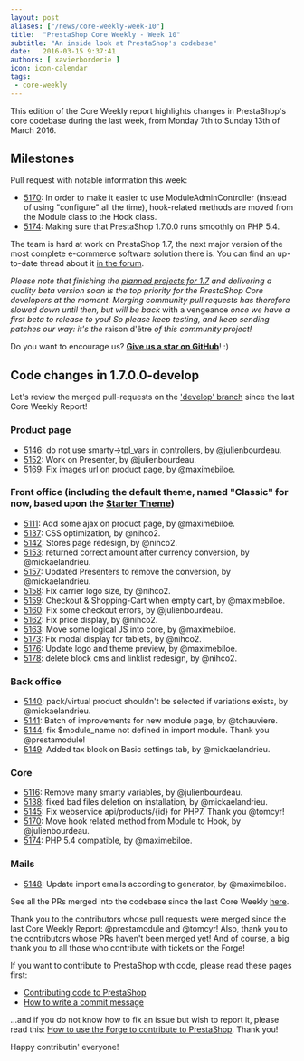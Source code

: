 ```yaml
---
layout: post
aliases: ["/news/core-weekly-week-10"]
title:  "PrestaShop Core Weekly - Week 10"
subtitle: "An inside look at PrestaShop's codebase"
date:   2016-03-15 9:37:41
authors: [ xavierborderie ]
icon: icon-calendar
tags:
 - core-weekly
---
```


This edition of the Core Weekly report highlights changes in PrestaShop's core codebase during the last week, from Monday 7th to Sunday 13th of March 2016.


## Milestones

Pull request with notable information this week:

 * [5170](https://github.com/PrestaShop/PrestaShop/pull/5170): In order to make it easier to use ModuleAdminController (instead of using "configure" all the time), hook-related methods are moved from the Module class to the Hook class.
 * [5174](https://github.com/PrestaShop/PrestaShop/pull/5174): Making sure that PrestaShop 1.7.0.0 runs smoothly on PHP 5.4.
 

The team is hard at work on PrestaShop 1.7, the next major version of the most complete e-commerce software solution there is. You can find an up-to-date thread about it [in the forum](https://www.prestashop.com/forums/topic/480580-want-to-know-more-about-17/).

_Please note that finishing the [planned projects for 1.7](http://build.prestashop.com/news/meet-prestashop-team-prestashop-1-7/) and delivering a quality beta version soon is the top priority for the PrestaShop Core developers at the moment. Merging community pull requests has therefore slowed down until then, but will be back_ with a vengeance _once we have a first beta to release to you! So please keep testing, and keep sending patches our way: it's the_ raison d'être _of this community project!_

Do you want to encourage us? **[Give us a star on GitHub](https://github.com/PrestaShop/PrestaShop)**! :)


## Code changes in 1.7.0.0-develop

Let's review the merged pull-requests on the ['develop' branch](https://github.com/PrestaShop/PrestaShop/tree/develop) since the last Core Weekly Report!

 
### Product page

 * [5146](https://github.com/PrestaShop/PrestaShop/pull/5146): do not use smarty->tpl_vars in controllers, by @julienbourdeau.
 * [5152](https://github.com/PrestaShop/PrestaShop/pull/5152): Work on Presenter, by @julienbourdeau.
 * [5169](https://github.com/PrestaShop/PrestaShop/pull/5169): Fix images url on product page, by @maximebiloe.
 

### Front office (including the default theme, named "Classic" for now, based upon the [Starter Theme](https://github.com/PrestaShop/PrestaShop/tree/develop/themes/classic))

 * [5111](https://github.com/PrestaShop/PrestaShop/pull/5111): Add some ajax on product page, by @maximebiloe.
 * [5137](https://github.com/PrestaShop/PrestaShop/pull/5137): CSS optimization, by @nihco2.
 * [5142](https://github.com/PrestaShop/PrestaShop/pull/5142): Stores page redesign, by @nihco2.
 * [5153](https://github.com/PrestaShop/PrestaShop/pull/5153): returned correct amount after currency conversion, by @mickaelandrieu.
 * [5157](https://github.com/PrestaShop/PrestaShop/pull/5157): Updated Presenters to remove the conversion, by @mickaelandrieu.
 * [5158](https://github.com/PrestaShop/PrestaShop/pull/5158): Fix carrier logo size, by @nihco2.
 * [5159](https://github.com/PrestaShop/PrestaShop/pull/5159): Checkout & Shopping-Cart when empty cart, by @maximebiloe.
 * [5160](https://github.com/PrestaShop/PrestaShop/pull/5160): Fix some checkout errors, by @julienbourdeau.
 * [5162](https://github.com/PrestaShop/PrestaShop/pull/5162): Fix price display, by @nihco2.
 * [5163](https://github.com/PrestaShop/PrestaShop/pull/5163): Move some logical JS into core, by @maximebiloe.
 * [5173](https://github.com/PrestaShop/PrestaShop/pull/5173): Fix modal display for tablets, by @nihco2.
 * [5176](https://github.com/PrestaShop/PrestaShop/pull/5176): Update logo and theme preview, by @maximebiloe.
 * [5178](https://github.com/PrestaShop/PrestaShop/pull/5178): delete block cms and linklist redesign, by @nihco2.


 
### Back office

 * [5140](https://github.com/PrestaShop/PrestaShop/pull/5140): pack/virtual product shouldn't be selected if variations exists, by @mickaelandrieu.
 * [5141](https://github.com/PrestaShop/PrestaShop/pull/5141): Batch of improvements for new module page, by @tchauviere.
 * [5144](https://github.com/PrestaShop/PrestaShop/pull/5144): fix $module_name not defined in import module. Thank you @prestamodule!
 * [5149](https://github.com/PrestaShop/PrestaShop/pull/5149): Added tax block on Basic settings tab, by @mickaelandrieu.


### Core

 * [5116](https://github.com/PrestaShop/PrestaShop/pull/5116): Remove many smarty variables, by @julienbourdeau.
 * [5138](https://github.com/PrestaShop/PrestaShop/pull/5138): fixed bad files deletion on installation, by @mickaelandrieu.
 * [5145](https://github.com/PrestaShop/PrestaShop/pull/5145): Fix webservice api/products/{id} for PHP7. Thank you @tomcyr!
 * [5170](https://github.com/PrestaShop/PrestaShop/pull/5170): Move hook related method from Module to Hook, by @julienbourdeau.
 * [5174](https://github.com/PrestaShop/PrestaShop/pull/5174): PHP 5.4 compatible, by @maximebiloe.
 

### Mails

 * [5148](https://github.com/PrestaShop/PrestaShop/pull/5148): Update import emails according to generator, by @maximebiloe.
 


See all the PRs merged into the codebase since the last Core Weekly [here](https://github.com/PrestaShop/PrestaShop/pulls?utf8=%E2%9C%93&q=is%3Apr+is%3Amerged+merged%3A2016-03-06..2016-03-13+).

Thank you to the contributors whose pull requests were merged since the last Core Weekly Report: @prestamodule and @tomcyr! Also, thank you to the contributors whose PRs haven't been merged yet! And of course, a big thank you to all those who contribute with tickets on the Forge!

If you want to contribute to PrestaShop with code, please read these pages first:

 * [Contributing code to PrestaShop](http://doc.prestashop.com/display/PS16/Contributing+code+to+PrestaShop)
 * [How to write a commit message](http://doc.prestashop.com/display/PS16/How+to+write+a+commit+message)

...and if you do not know how to fix an issue but wish to report it, please read this: [How to use the Forge to contribute to PrestaShop](http://doc.prestashop.com/display/PS16/How+to+use+the+Forge+to+contribute+to+PrestaShop). Thank you!

Happy contributin' everyone!
